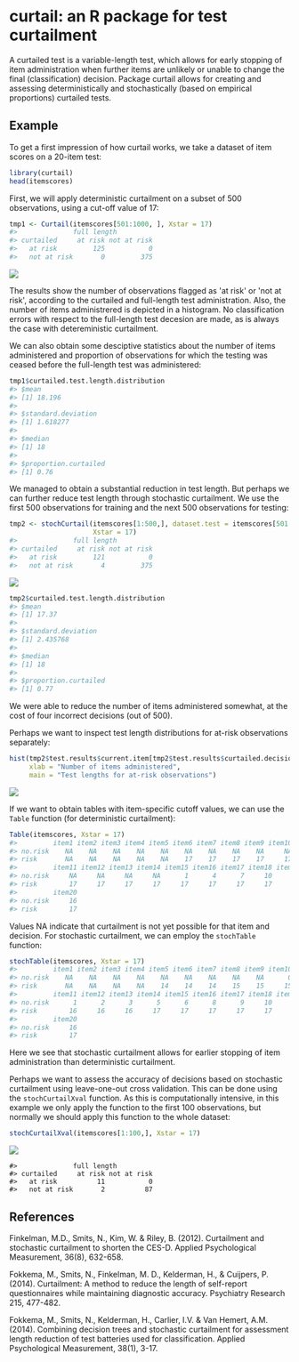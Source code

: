 curtail: an R package for test curtailment
==========================================

A curtailed test is a variable-length test, which allows for early stopping of item administration when further items are unlikely or unable to change the final (classification) decision. Package curtail allows for creating and assessing deterministically and stochastically (based on empirical proportions) curtailed tests.

Example
-------

To get a first impression of how curtail works, we take a dataset of item scores on a 20-item test:

``` r
library(curtail)
head(itemscores)
```

First, we will apply deterministic curtailment on a subset of 500 observations, using a cut-off value of 17:

``` r
tmp1 <- Curtail(itemscores[501:1000, ], Xstar = 17)
#>              full length
#> curtailed     at risk not at risk
#>   at risk         125           0
#>   not at risk       0         375
```

![](inst/README-figures/README-unnamed-chunk-3-1.png)

The results show the number of observations flagged as 'at risk' or 'not at risk', according to the curtailed and full-length test administration. Also, the number of items administrered is depicted in a histogram. No classification errors with respect to the full-length test decesion are made, as is always the case with detereministic curtailment.

We can also obtain some desciptive statistics about the number of items administered and proportion of observations for which the testing was ceased before the full-length test was administered:

``` r
tmp1$curtailed.test.length.distribution
#> $mean
#> [1] 18.196
#> 
#> $standard.deviation
#> [1] 1.618277
#> 
#> $median
#> [1] 18
#> 
#> $proportion.curtailed
#> [1] 0.76
```

We managed to obtain a substantial reduction in test length. But perhaps we can further reduce test length through stochastic curtailment. We use the first 500 observations for training and the next 500 observations for testing:

``` r
tmp2 <- stochCurtail(itemscores[1:500,], dataset.test = itemscores[501:1000,], 
                     Xstar = 17)
#>              full length
#> curtailed     at risk not at risk
#>   at risk         121           0
#>   not at risk       4         375
```

![](inst/README-figures/README-unnamed-chunk-5-1.png)

``` r
tmp2$curtailed.test.length.distribution
#> $mean
#> [1] 17.37
#> 
#> $standard.deviation
#> [1] 2.435768
#> 
#> $median
#> [1] 18
#> 
#> $proportion.curtailed
#> [1] 0.77
```

We were able to reduce the number of items administered somewhat, at the cost of four incorrect decisions (out of 500).

Perhaps we want to inspect test length distributions for at-risk observations separately:

``` r
hist(tmp2$test.results$current.item[tmp2$test.results$curtailed.decision == "at risk"], 
     xlab = "Number of items administered", 
     main = "Test lengths for at-risk observations")
```

![](inst/README-figures/README-unnamed-chunk-7-1.png)

If we want to obtain tables with item-specific cutoff values, we can use the `Table` function (for deterministic curtailment):

``` r
Table(itemscores, Xstar = 17)
#>         item1 item2 item3 item4 item5 item6 item7 item8 item9 item10
#> no.risk    NA    NA    NA    NA    NA    NA    NA    NA    NA     NA
#> risk       NA    NA    NA    NA    NA    17    17    17    17     17
#>         item11 item12 item13 item14 item15 item16 item17 item18 item19
#> no.risk     NA     NA     NA     NA      1      4      7     10     13
#> risk        17     17     17     17     17     17     17     17     17
#>         item20
#> no.risk     16
#> risk        17
```

Values NA indicate that curtailment is not yet possible for that item and decision. For stochastic curtailment, we can employ the `stochTable` function:

``` r
stochTable(itemscores, Xstar = 17)
#>         item1 item2 item3 item4 item5 item6 item7 item8 item9 item10
#> no.risk    NA    NA    NA    NA    NA    NA    NA    NA    NA      0
#> risk       NA    NA    NA    NA    14    14    14    15    15     15
#>         item11 item12 item13 item14 item15 item16 item17 item18 item19
#> no.risk      1      2      3      5      6      8      9     10     13
#> risk        16     16     16     17     17     17     17     17     17
#>         item20
#> no.risk     16
#> risk        17
```

Here we see that stochastic curtailment allows for earlier stopping of item administration than deterministic curtailment.

Perhaps we want to assess the accuracy of decisions based on stochastic curtailment using leave-one-out cross validation. This can be done using the `stochCurtailXval` function. As this is computationally intensive, in this example we only apply the function to the first 100 observations, but normally we should apply this function to the whole dataset:

``` r
stochCurtailXval(itemscores[1:100,], Xstar = 17)
```

![](inst/README-figures/README-unnamed-chunk-10-1.png)

    #>              full length
    #> curtailed     at risk not at risk
    #>   at risk          11           0
    #>   not at risk       2          87

References
----------

Finkelman, M.D., Smits, N., Kim, W. & Riley, B. (2012). Curtailment and stochastic curtailment to shorten the CES-D. Applied Psychological Measurement, 36(8), 632-658.

Fokkema, M., Smits, N., Finkelman, M. D., Kelderman, H., & Cuijpers, P. (2014). Curtailment: A method to reduce the length of self-report questionnaires while maintaining diagnostic accuracy. Psychiatry Research 215, 477-482.

Fokkema, M., Smits, N., Kelderman, H., Carlier, I.V. & Van Hemert, A.M. (2014). Combining decision trees and stochastic curtailment for assessment length reduction of test batteries used for classification. Applied Psychological Measurement, 38(1), 3-17.
